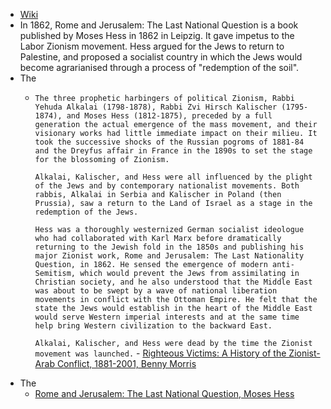 - [Wiki](https://en.wikipedia.org/wiki/Rome_and_Jerusalem:_The_Last_National_Question)
- In 1862, Rome and Jerusalem: The Last National Question is a book published by Moses Hess in 1862 in Leipzig. It gave impetus to the Labor Zionism movement. Hess argued for the Jews to return to Palestine, and proposed a socialist country in which the Jews would become agrarianised through a process of "redemption of the soil".
- The
	- `The three prophetic harbingers of political Zionism, Rabbi Yehuda Alkalai (1798-1878), Rabbi Zvi Hirsch Kalischer (1795-1874), and Moses Hess (1812-1875), preceded by a full generation the actual emergence of the mass movement, and their visionary works had little immediate impact on their milieu. It took the successive shocks of the Russian pogroms of 1881-84 and the Dreyfus affair in France in the 1890s to set the stage for the blossoming of Zionism.`
	  
	  `Alkalai, Kalischer, and Hess were all influenced by the plight of the Jews and by contemporary nationalist movements. Both rabbis, Alkalai in Serbia and Kalischer in Poland (then Prussia), saw a return to the Land of Israel as a stage in the redemption of the Jews.`
	  
	  `Hess was a thoroughly westernized German socialist ideologue who had collaborated with Karl Marx before dramatically returning to the Jewish fold in the 1850s and publishing his major Zionist work, Rome and Jerusalem: The Last Nationality Question, in 1862. He sensed the emergence of modern anti-Semitism, which would prevent the Jews from assimilating in Christian society, and he also understood that the Middle East was about to be swept by a wave of national liberation movements in conflict with the Ottoman Empire. He felt that the state the Jews would establish in the heart of the Middle East would serve Western imperial interests and at the same time help bring Western civilization to the backward East.`
	  
	  `Alkalai, Kalischer, and Hess were dead by the time the Zionist movement was launched.` - [Righteous Victims: A History of the Zionist-Arab Conflict, 1881-2001, Benny Morris](https://gateway.pinata.cloud/ipfs/bafykbzaced6rtb5d4wthw3wapbnqafd3w7znfmikvzx43dqifs5amzbyzltas?filename=Righteous%20Victims%3A%20A%20History%20of%20the%20Zionist-Arab%20Conflict%2C%20--%20Benny%20Morris%20--%202001%20--%20Vintage%20--%209780679744757%20--%200ffdde5f35058146403a55786f6cfc18%20--%20Anna%E2%80%99s%20Archive.pdf)
- The
	- [Rome and Jerusalem: The Last National Question, Moses Hess](https://www.zionismontheweb.org/Moses_Hess_Rome_and_Jerusalem.htm)    